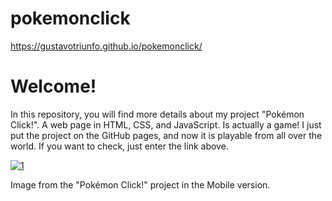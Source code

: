 # pokemonclick

https://gustavotriunfo.github.io/pokemonclick/

# Welcome!

In this repository, you will find more details about my project "Pokémon Click!". A web page in HTML, CSS, and JavaScript. Is actually a game! I just put the project on the GitHub pages, and now it is playable from all over the world. If you want to check, just enter the link above.

<a href="https://ibb.co/XLR4fs6"><img src="https://i.ibb.co/F3TWkwc/1.jpg" alt="1" border="0"></a>

Image from the "Pokémon Click!" project in the Mobile version.

